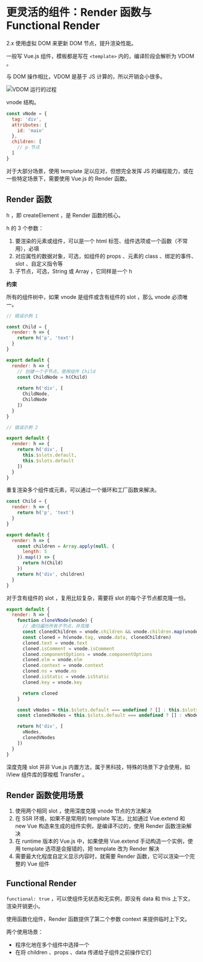 # 更灵活的组件：Render 函数与 Functional Render

2.x 使用虚拟 DOM 来更新 DOM 节点，提升渲染性能。

一般写 Vue.js 组件，模板都是写在 `<template>` 内的，编译阶段会解析为 VDOM 。

与 DOM 操作相比，VDOM 是基于 JS 计算的，所以开销会小很多。

![VDOM 运行的过程](https://user-gold-cdn.xitu.io/2018/11/13/1670bc4c26b9c667?imageslim)

vnode 结构。

```js
const vNode = {
  tag: 'div',
  attributes: {
    id: 'main'
  },
  children: [
    // p 节点
  ]
}
```



对于大部分场景，使用 template 足以应对，但想完全发挥 JS 的编程能力，或在一些特定场景下，需要使用 Vue.js 的 Render 函数。



## Render 函数

h ，即 createElement ，是 Render 函数的核心。

h 的 3 个参数：

1. 要渲染的元素或组件，可以是一个 html 标签、组件选项或一个函数（不常用），必填
2. 对应属性的数据对象，可选，如组件的 props 、元素的 class 、绑定的事件、slot 、自定义指令等
3. 子节点，可选，String 或 Array ，它同样是一个 h



**约束**

所有的组件树中，如果 vnode 是组件或含有组件的 slot ，那么 vnode 必须唯一。

```js
// 错误示例 1

const Child = {
  render: h => {
    return h('p', 'text')
  }
}

export default {
  render: h => {
    // 创建一个子节点，使用组件 Child
    const ChildNode = h(Child)
    
    return h('div', [
      ChildNode,
      ChildNode
    ])
  }
}
```

```js
// 错误示例 2

export default {
  render: h => {
    return h('div', [
      this.$slots.default,
      this.$slots.default
    ])
  }
}
```

重复渲染多个组件或元素，可以通过一个循环和工厂函数来解决。

```js
const Child = {
  render: h => {
    return h('p', 'text')
  }
}

export default {
  render: h => {
    const children = Array.apply(null, {
      length: 5
    }).map(() => {
      return h(Child)
    })
    return h('div', children)
  }
}
```

对于含有组件的 slot ，复用比较复杂，需要将 slot 的每个子节点都克隆一份。

```js
export default {
  render: h => {
    function cloneVNode(vnode) {
      // 递归遍历所有子节点，并克隆
      const clonedChildren = vnode.children && vnode.children.map(vnode => cloneVNode(vnode))
      const cloned = h(vnode.tag, vnode.data, clonedChildren)
      cloned.text = vnode.text
      cloned.isComment = vnode.isComment
      cloned.componentOptions = vnode.componentOptions
      cloned.elm = vnode.elm
      cloned.context = vnode.context
      cloned.ns = vnode.ns
      cloned.isStatic = vnode.isStatic
      cloned.key = vnode.key

      return cloned
    }

    const vNodes = this.$slots.default === undefined ? [] : this.$slots.default
    const clonedVNodes = this.$slots.default === undefined ? [] : vNodes.map(vnode => cloneVNode(vnode))

    return h('div', [
      vNodes,
      clonedVNodes
    ])
  }
}
```

深度克隆 slot 并非 Vue.js 内置方法，属于黑科技，特殊的场景下才会使用，如 iView 组件库的穿梭框 Transfer 。



## Render 函数使用场景

1. 使用两个相同 slot ，使用深度克隆 vnode 节点的方法解决
2. 在 SSR 环境，如果不是常用的 template 写法，比如通过 Vue.extend 和 new Vue 构造来生成的组件实例，是编译不过的，使用 Render 函数渲染解决
3. 在 runtime 版本的 Vue.js 中，如果使用 Vue.extend 手动构造一个实例，使用 template 选项是会报错的，把 template 改为 Render 解决
4. 需要最大化程度自定义显示内容时，就需要 Render 函数，它可以渲染一个完整的 Vue 组件



## Functional Render

`functional: true` ，可以使组件无状态和无实例，即没有 data 和 this 上下文，渲染开销更小。



使用函数化组件，Render 函数提供了第二个参数 context 来提供临时上下文。

两个使用场景：

- 程序化地在多个组件中选择一个
- 在将 children 、props 、data 传递给子组件之前操作它们



